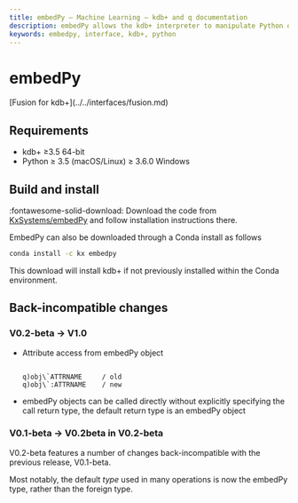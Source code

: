 ```yaml
---
title: embedPy – Machine Learning – kdb+ and q documentation
description: embedPy allows the kdb+ interpreter to manipulate Python objects and call Python functions.
keywords: embedpy, interface, kdb+, python
---
```

# <i class="fab fa-python"></i> embedPy



<div class="fusion" markdown="1">
<i class="fab fa-superpowers"></i> [Fusion for kdb+](../../interfaces/fusion.md)
</div>



## Requirements

-   kdb+ ≥3.5 64-bit
-   Python ≥ 3.5 (macOS/Linux) ≥ 3.6.0 Windows


## Build and install

:fontawesome-solid-download:
Download the code from
<i class="fab fa-github"></i>
[KxSystems/embedPy](https://github.com/kxsystems/embedpy) and follow installation instructions there.

EmbedPy can also be downloaded through a Conda install as follows

```bash
conda install -c kx embedpy
```

This download will install kdb+ if not previously installed within the Conda environment.


## Back-incompatible changes

### V0.2-beta -> V1.0

-   Attribute access from embedPy object
    <pre><code class="language-q">
    q)obj\`ATTRNAME     / old
    q)obj\`:ATTRNAME    / new
    </code></pre>

-   embedPy objects can be called directly without explicitly specifying the call return type, the default return type is an embedPy object


### V0.1-beta -> V0.2beta in V0.2-beta

V0.2-beta features a number of changes back-incompatible with the previous release, V0.1-beta.

Most notably, the default _type_ used in many operations is now the embedPy type, rather than the foreign type.

